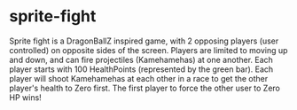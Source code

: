 # sprite-fight
Sprite fight is a DragonBallZ inspired game, with 2 opposing players (user controlled) on opposite sides of the screen.
Players are limited to moving up and down, and can fire projectiles (Kamehamehas) at one another.
Each player starts with 100 HealthPoints (represented by the green bar). Each player will shoot Kamehamehas at each other in a race to get the other player's health to Zero first.
The first player to force the other user to Zero HP wins!
